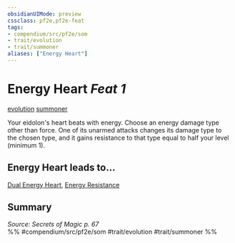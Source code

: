 ```yaml
---
obsidianUIMode: preview
cssclass: pf2e,pf2e-feat
tags:
- compendium/src/pf2e/som
- trait/evolution
- trait/summoner
aliases: ["Energy Heart"]
---
```

# Energy Heart  *Feat 1*  
[evolution](/rules/traits/evolution-som.md)  [summoner](/rules/traits/summoner-som.md)  


Your eidolon's heart beats with energy. Choose an energy damage type other than force. One of its unarmed attacks changes its damage type to the chosen type, and it gains resistance to that type equal to half your level (minimum 1).

## Energy Heart leads to...

[Dual Energy Heart](/compendium/feats/dual-energy-heart-som.md), [Energy Resistance](/compendium/feats/energy-resistance-som.md)

## Summary

*Source: Secrets of Magic p. 67*  
%% #compendium/src/pf2e/som #trait/evolution #trait/summoner %%